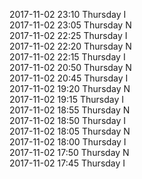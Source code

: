 2017-11-02 23:10 Thursday  I  
2017-11-02 23:05 Thursday  N  
2017-11-02 22:25 Thursday  I  
2017-11-02 22:20 Thursday  N  
2017-11-02 22:15 Thursday  I  
2017-11-02 20:50 Thursday  N  
2017-11-02 20:45 Thursday  I  
2017-11-02 19:20 Thursday  N  
2017-11-02 19:15 Thursday  I  
2017-11-02 18:55 Thursday  N  
2017-11-02 18:50 Thursday  I  
2017-11-02 18:05 Thursday  N  
2017-11-02 18:00 Thursday  I  
2017-11-02 17:50 Thursday  N  
2017-11-02 17:45 Thursday  I  
